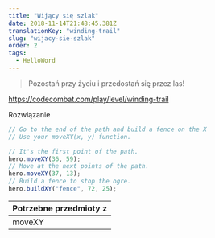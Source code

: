 ```yaml
---
title: "Wijący się szlak"
date: 2018-11-14T21:48:45.381Z
translationKey: "winding-trail"
slug: "wijacy-sie-szlak"
order: 2
tags:
  - HelloWord
---
```


> Pozostań przy życiu  i przedostań się przez las!

https://codecombat.com/play/level/winding-trail

Rozwiązanie

```javascript
// Go to the end of the path and build a fence on the X
// Use your moveXY(x, y) function.

// It's the first point of the path.
hero.moveXY(36, 59);
// Move at the next points of the path.
hero.moveXY(37, 13);
// Build a fence to stop the ogre.
hero.buildXY("fence", 72, 25);
```

Potrzebne przedmioty z |
--- |
moveXY |


